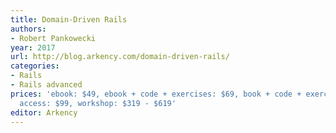 ```yaml
---
title: Domain-Driven Rails
authors:
- Robert Pankowecki
year: 2017
url: http://blog.arkency.com/domain-driven-rails/
categories:
- Rails
- Rails advanced
prices: 'ebook: $49, ebook + code + exercises: $69, book + code + exercises + community
  access: $99, workshop: $319 - $619'
editor: Arkency
---
```

